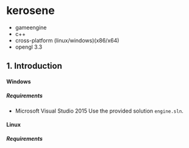# kerosene
- gameengine
- c++
- cross-platform (linux/windows)(x86/x64)
- opengl 3.3

## 1. Introduction
#### Windows
##### Requirements
* Microsoft Visual Studio 2015
Use the provided solution `engine.sln`.
#### Linux
##### Requirements
